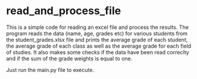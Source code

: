 # read_and_process_file
This is a simple code for reading an excel file and process the results. The program reads the data (name, age, grades etc) for various students from the student_grades.xlsx file and prints the average grade of each student, the average grade of each class as well as the average grade for each field of studies. It also makes some checks if the data have been read correclty and if the sum of the grade weights is equal to one.

Just run the main.py file to execute. 
